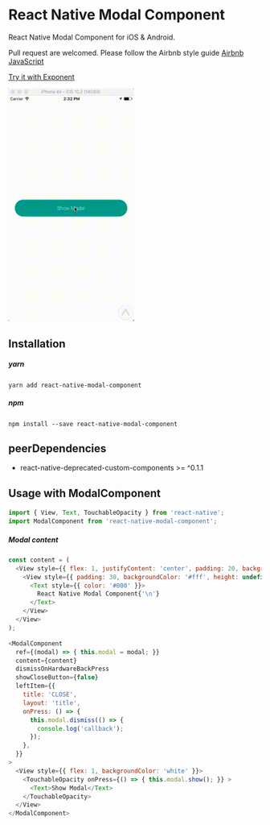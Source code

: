 # React Native Modal Component
React Native Modal Component for iOS & Android.

Pull request are welcomed. Please follow the Airbnb style guide [Airbnb JavaScript](https://github.com/airbnb/javascript)

[Try it with Exponent](https://exp.host/@jacklam718/modal-example)

<!-- <img src="https://raw.githubusercontent.com/jacklam718/react-native-modal-component/master/.github/modal-demo.png" width="250"> -->

<img src="https://raw.githubusercontent.com/jacklam718/react-native-modal-component/master/.github/modal-demo.gif" width="250">

## Installation
##### yarn
`yarn add react-native-modal-component`
##### npm
`npm install --save react-native-modal-component`

## peerDependencies
* react-native-deprecated-custom-components >= ^0.1.1

## Usage with ModalComponent
```javascript
import { View, Text, TouchableOpacity } from 'react-native';
import ModalComponent from 'react-native-modal-component';
```

##### Modal content
```javascript
const content = (
  <View style={{ flex: 1, justifyContent: 'center', padding: 20, backgroundColor: 'rgba(0, 0, 0, 0.2)' }}>
    <View style={{ padding: 30, backgroundColor: '#fff', height: undefined, width: undefined }}>
      <Text style={{ color: '#000' }}>
        React Native Modal Component{'\n'}
      </Text>
    </View>
  </View>
);
```

```javascript
<ModalComponent
  ref={(modal) => { this.modal = modal; }}
  content={content}
  dismissOnHardwareBackPress
  showCloseButton={false}
  leftItem={{
    title: 'CLOSE',
    layout: 'title',
    onPress: () => {
      this.modal.dismiss(() => {
        console.log('callback');
      });
    },
  }}
>
  <View style={{ flex: 1, backgroundColor: 'white' }}>
    <TouchableOpacity onPress={() => { this.modal.show(); }} >
      <Text>Show Modal</Text>
    </TouchableOpacity>
  </View>
</ModalComponent>
```
